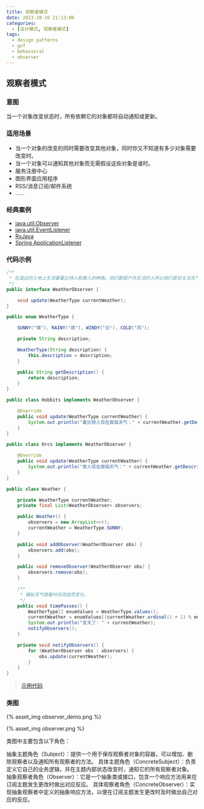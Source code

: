 ```yaml
---
title: 观察者模式
date: 2023-10-16 21:13:06
categories:
  - [设计模式, 观察者模式]
tags:
  - design patterns
  - gof
  - behavioral
  - observer
---
```


## 观察者模式

### 意图

当一个对象改变状态时，所有依赖它的对象都将自动通知或更新。

### 适用场景

- 当一个对象的改变的同时需要改变其他对象，同时你又不知道有多少对象需要改变时。
- 当一个对象可以通知其他对象而无需假设这些对象是谁时。
- 服务注册中心
- 图形界面应用程序
- RSS/消息订阅/邮件系统
- ......

<!-- more -->

### 经典案例

- [java.util.Observer](http://docs.oracle.com/javase/8/docs/api/java/util/Observer.html)
- [java.util.EventListener](http://docs.oracle.com/javase/8/docs/api/java/util/EventListener.html)
- [RxJava](https://github.com/ReactiveX/RxJava)
- [Spring ApplicationListener](https://docs.spring.io/spring-framework/docs/5.3.29/javadoc-api/org/springframework/context/ApplicationListener.html)

### 代码示例

```java
/**
 * 在遥远的土地上生活着霍比特人和兽人的种族。他们都是户外生活的人所以他们密切关注天气的变化。
 */
public interface WeatherObserver {

    void update(WeatherType currentWeather);
}

public enum WeatherType {

    SUNNY("晴"), RAINY("雨"), WINDY("云"), COLD("风");

    private String description;

    WeatherType(String description) {
        this.description = description;
    }

    public String getDescription() {
        return description;
    }
}

public class Hobbits implements WeatherObserver {

    @Override
    public void update(WeatherType currentWeather) {
        System.out.println("霍比特人现在面临天气：" + currentWeather.getDescription());
    }
}

public class Orcs implements WeatherObserver {

    @Override
    public void update(WeatherType currentWeather) {
        System.out.println("兽人现在面临天气：" + currentWeather.getDescription());
    }
}

public class Weather {

    private WeatherType currentWeather;
    private final List<WeatherObserver> observers;

    public Weather() {
        observers = new ArrayList<>();
        currentWeather = WeatherType.SUNNY;
    }

    public void addObserver(WeatherObserver obs) {
        observers.add(obs);
    }

    public void removeObserver(WeatherObserver obs) {
        observers.remove(obs);
    }

    /**
     * 模拟天气随着时间流逝而变化。
     */
    public void timePasses() {
        WeatherType[] enumValues = WeatherType.values();
        currentWeather = enumValues[(currentWeather.ordinal() + 1) % enumValues.length];
        System.out.println("变天了: " + currentWeather);
        notifyObservers();
    }

    private void notifyObservers() {
        for (WeatherObserver obs : observers) {
            obs.update(currentWeather);
        }
    }
}
```

> [示例代码]()

### 类图

{% asset_img observer_demo.png %}

{% asset_img observer.png %}

类图中主要包含以下角色：

抽象主题角色（Subject）：提供一个用于保存观察者对象的容器，可以增加、删除观察者以及通知所有观察者的方法。
具体主题角色（ConcreteSubject）：负责定义它自己的业务逻辑，并在主题内部状态改变时，通知它的所有观察者对象。
抽象观察者角色（Observer）：它是一个抽象类或接口，包含一个响应方法用来在订阅主题发生更改时做出对应反应。
具体观察者角色（ConcreteObserver）：实现抽象观察者中定义的抽象响应方法，以便在订阅主题发生更改时及时做出自己对应的反应。
